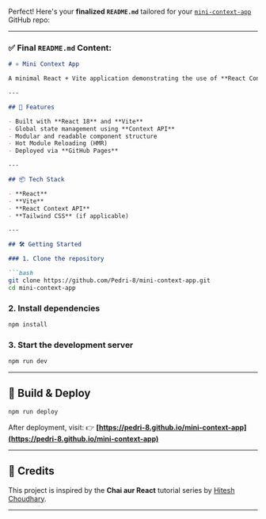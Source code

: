 Perfect! Here's your **finalized `README.md`** tailored for your [`mini-context-app`](https://github.com/Pedri-8/mini-context-app) GitHub repo:

---

### ✅ Final `README.md` Content:

````markdown
# ⚛️ Mini Context App

A minimal React + Vite application demonstrating the use of **React Context API** to manage and share state globally across components without prop drilling.

---

## 🚀 Features

- Built with **React 18** and **Vite**
- Global state management using **Context API**
- Modular and readable component structure
- Hot Module Reloading (HMR)
- Deployed via **GitHub Pages**

---

## 📦 Tech Stack

- **React**
- **Vite**
- **React Context API**
- **Tailwind CSS** (if applicable)

---

## 🛠️ Getting Started

### 1. Clone the repository

```bash
git clone https://github.com/Pedri-8/mini-context-app.git
cd mini-context-app
````

### 2. Install dependencies

```bash
npm install
```

### 3. Start the development server

```bash
npm run dev
```

---

## 🔄 Build & Deploy

```bash
npm run deploy
```

After deployment, visit:
👉 **[https://pedri-8.github.io/mini-context-app](https://pedri-8.github.io/mini-context-app)**

---

## 🙌 Credits

This project is inspired by the **Chai aur React** tutorial series by [Hitesh Choudhary](https://github.com/hiteshchoudhary).

---
